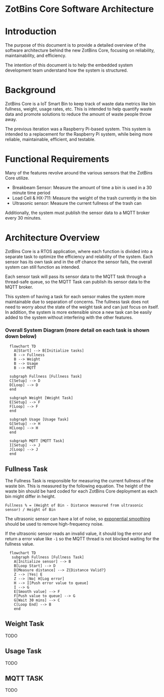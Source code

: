 # ZotBins Core Software Architecture

# Introduction
The purpose of this document is to provide a detailed overview of the software architecture behind the new ZotBins Core, focusing on reliability, maintainability, and efficiency.

The intention of this document is to help the embedded system development team understand how the system is structured.

# Background
ZotBins Core is a IoT Smart Bin to keep track of waste data metrics like bin fullness, weight, usage rates, etc. This is intended to help quantify waste data and promote solutions to reduce the amount of waste people throw away.

The previous iteration was a Raspberry Pi-based system. This system is intended to a replacement for the Raspberry Pi system, while being more reliable, maintainable, efficient, and testable.

# Functional Requirements
Many of the features revolve around the various sensors that the ZotBins Core utilize.

- Breakbeam Sensor: Measure the amount of time a bin is used in a 30 minute time period
- Load Cell & HX-711: Measure the weight of the trash currently in the bin
- Ultrasonic sensor: Measure the current fullness of the trash can

Additionally, the system must publish the sensor data to a MQTT broker every 30 minutes.

# Architecture Overview
ZotBins Core is a RTOS application, where each function is divided into a separate task to optimize the efficiency and relability of the system. Each sensor has its own task and in the off chance the sensor fails, the overall system can still function as intended. 

Each sensor task will pass its sensor data to the MQTT task through a thread-safe queue, so the MQTT Task can publish its sensor data to the MQTT broker.

This system of having a task for each sensor makes the system more maintainable due to separation of concerns. The fullness task does not need to worry about the state of the weight task and can just focus on itself. In addition, the system is more extensible since a new task can be easily added to the system without interfering with the other features.

### Overall System Diagram (more detail on each task is shown down below)
```mermaid
  flowchart TD
    A[Start] --> B[Initialize tasks]
    B --> Fullness
    B --> Weight
    B --> Usage
    B --> MQTT

  subgraph Fullness [Fullness Task]
  C[Setup] --> D
  D[Loop] --> D
  end

  subgraph Weight [Weight Task]
  E[Setup] --> F
  F[Loop] --> F
  end 

  subgraph Usage [Usage Task]
  G[Setup] --> H
  H[Loop] --> H
  end

  subgraph MQTT [MQTT Task]
  I[Setup] --> J
  J[Loop] --> J
  end

```

## Fullness Task
The Fullness Task is responsible for measuring the current fullness of the waste bin. This is measured by the following equation. The height of the waste bin should be hard coded for each ZotBins Core deployment as each bin might differ in height.

```
Fullness % = (Height of Bin - Distance measured from ultrasonic sensor) / Height of Bin
```

The ultrasonic sensor can have a lot of noise, so [exponential smoothing](https://en.wikipedia.org/wiki/Exponential_smoothing) should be used to remove high-frequency noise. 

If the ultrasonic sensor reads an invalid value, it should log the error and return a error value like `-1` so the MQTT thread is not blocked waiting for the fullness value. 

```mermaid
  flowchart TD
   subgraph Fullness [Fullness Task]
    A[Initialize sensor] --> B
    B[Loop Start] --> D
    D[Measure distance] --> Z{Distance Valid?}
    Z --> |Yes| E
    Z --> |No| H[Log error]
    H --> I[Push error value to queue]
    I --> G
    E[Smooth value] --> F
    F[Push value to queue] --> G
    G[Wait 30 mins] --> C
    C[Loop End] --> B
    end
```

## Weight Task
TODO

## Usage Task
TODO

## MQTT TASK
TODO

